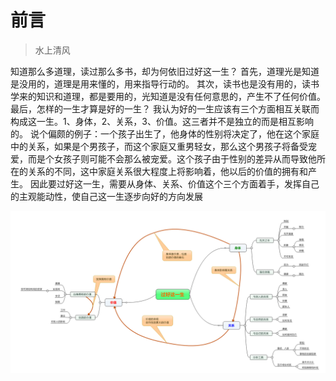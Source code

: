 # 前言

> 水上清风

知道那么多道理，读过那么多书，却为何依旧过好这一生？
首先，道理光是知道是没用的，道理是用来懂的，用来指导行动的。
其次，读书也是没有用的，读书学来的知识和道理，都是要用的，光知道是没有任何意思的，产生不了任何价值。
最后，怎样的一生才算是好的一生？
我认为好的一生应该有三个方面相互关联而构成这一生。1、身体，2、关系，3、价值。这三者并不是独立的而是相互影响的。
说个偏颇的例子：一个孩子出生了，他身体的性别将决定了，他在这个家庭中的关系，如果是个男孩子，而这个家庭又重男轻女，那么这个男孩子将备受宠爱，而是个女孩子则可能不会那么被宠爱。这个孩子由于性别的差异从而导致他所在的关系的不同，这中家庭关系很大程度上将影响着，他以后的价值的拥有和产生。
因此要过好这一生，需要从身体、关系、价值这个三个方面着手，发挥自己的主观能动性，使自己这一生逐步向好的方向发展

![](./image/2017-03-28-21-40-05.png)